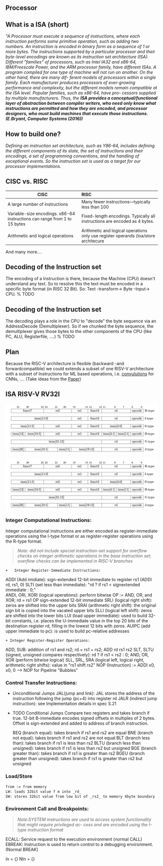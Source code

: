 ## Processor

## What is a ISA (short)
_"A Processor must execute a sequence of instructions, where each instruction performs some primitive operation, such as adding two numbers. An instruction is encoded in binary form as a sequence of 1 or more bytes. The instructions supported by a particular processor and their byte-level encodings are known as its instruction set architecture (ISA). Different “families” of processors, such as Intel IA32 and x86-64, IBM/Freescale Power, and the ARM processor family, have different ISAs. A program compiled for one type of machine will not run on another. On the other hand, there are many dif- ferent models of processors within a single family. Each manufacturer produces processors of ever-growing performance and complexity, but the different models remain compatible at the ISA level. Popular families, such as x86-64, have pro- cessors supplied by multiple manufacturers. Thus, the **ISA provides a conceptual/functional layer of abstraction between compiler writers, who need only know what instructions are permitted and how they are encoded, and processor designers, who must build machines that execute those instructions. (E.Bryant, Computer Systems (2016))**_

## How to build one?
  _Defining an instruction set architecture, such as Y86-64, includes defining the different components of its state, the set of instructions and their encodings, a set of programming conventions, and the handling of exceptional events. So the instruction set is used as a target for our processor implementations._


## CISC vs. RISC

| CISC        | RISC           |
| ------------- |:------------- |
| A large number of instructions| Many fewer instructions—typically less than 100 |
| Variable-size encodings. x86-64 instructions can range from 1 to 15 bytes      |    Fixed-length encodings. Typically all instructions are encoded as 4 bytes. |
| Arithmetic and logical operations | Arithmetic and logical operations only use register operands (loa/store architecure      |

And many more....

## Decoding of the Instruction set
The encoding of a Instruction is there, because the Machine (CPU) doesn't understand any text.
So to resolve this the text must be encoded in a specific byte format (in RISC 32 Bit). So: Text -transform-> Byte -Input-> CPU.
% TODO

## Decoding of the Instruction set
The decoding plays a role in the CPU to "decode" the byte sequence via an AddressDecode (Demultiplexer). So if
we chunked the byte sequence, the demultiplexer gives those bytes to the other components of the CPU (like PC, ALU, Registerfile, ....)
% TODO


## Plan
Because the RISC-V architecture is flexible (backward -and forwardcompatible) we could extends a subset of one RISV-V
architecture with a subset of Instructions for ML based operations, i.e. [convulutions](https://en.wikipedia.org/wiki/Convolution) for CNNs, .... (Take ideas from the [Paper](ideas/ISA_ML.pdf))



## ISA RISV-V RV32I

![RISC-V base instruction formats](Encoding.png)

![RISC-V base instruction formats](Encoding.png)


### Integer Computational Instructions:

Integer computational instructions are either encoded as register-immediate operations using the I-type format or as register-register operations using the R-type format.

> _Note: did not include special instruction-set support for overflow checks on integer arithmetic operations in the base instruction set; overflow checks can be implemented in RISC-V branches_


	+	Integer Register-Immediate Instructions:
  ADDI (Add imidiate): sign-extended 12-bit immediate to register rs1 (ADDI rd, rs1, 0)
  SLTI (set less than immediate): "rd ? if rs1 < signextended immediate : 0;"   
  ANDI, ORI, XORI (logical operations): perform bitwise OP := AND, OR, and XOR; rd = rs1 OP sign-extended 12-bit immediate
  SRLI (logical right shift): zeros are shifted into the upper bits
  SRAI (arithmetic right shift): the original sign bit is copied into the vacated upper bits
  SLLI (logical left shift): zeros are shifted into the lower bits 
  LUI (load upper immediate): used to build 32-bit constants, i.e. places the U-immediate value in the top 20 bits of the destination register rd, filling in the lowest 12 bits with zeros.
  AUIPC (add upper immediate to pc): is used to build pc-relative addresses
  
	+ Integer Register-Register Operations:
  ADD, SUB: addition of rs1 and rs2; rd = rs1 + rs2; ADD rd rs1 rs2
  SLT, SLTU (signed, unsigned compares respectively): rd ? if rs1 < rs2 : 0;
  AND, OR, XOR (perform bitwise logical)
  SLL, SRL, SRA (logical left, logical right, arithmetic right shifts): value in "rs1 shift rs2"
  NOP (Instruction) := ADDI x0, x0, 0 --> NOP for Pipeline "Bubbles"


### Control Transfer Instructions:

  + Unconditional Jumps
  JAL(jump and link): JAL stores the address of the instruction following the jump (pc+4) into register rd
  JALR (indirect jump instruction): see Implementation details in spec S.21


  + TODO Conditional Jumps 
	Compare two registers and takes branch if true. 12-bit B-immediate encodes signed offsets in multiples of 2 bytes.
	Offset is sign-extended and added to address of branch instruction.

	BEQ (branch equal): takes branch if rs1 and rs2 are equal
	BNE (branch not equal): takes branch if rs1 and rs2 are not equal
	BLT (branch less than): takes branch if rs1 is less than rs2
	BLTU (branch less than unsigned): takes branch if rs1 is less than rs2 but unsigned
	BGE (branch greater than): takes branch if rs1 is greater than rs2
	BGEU (branch greater than unsigned): takes branch if rs1 is greater than rs2 but unsigned


### Load/Store
	from := from memory
	LW: loads 32bit value f m into _rd_
	SW: stores 32bit value from low bit of _rs2_ to memory 4byte boundary


### Environment Call and Breakpoints:
  
> _Note:SYSTEM instructions are used to access system functionality that might require privileged ac- cess and are encoded using the I-type instruction format_ 

  ECALL: Service request to the execution environment (normal CALL)
  EBREAK: Instruction is used to return control to a debugging environment. (Normal BREAK)





In = {}
NIn = {}







